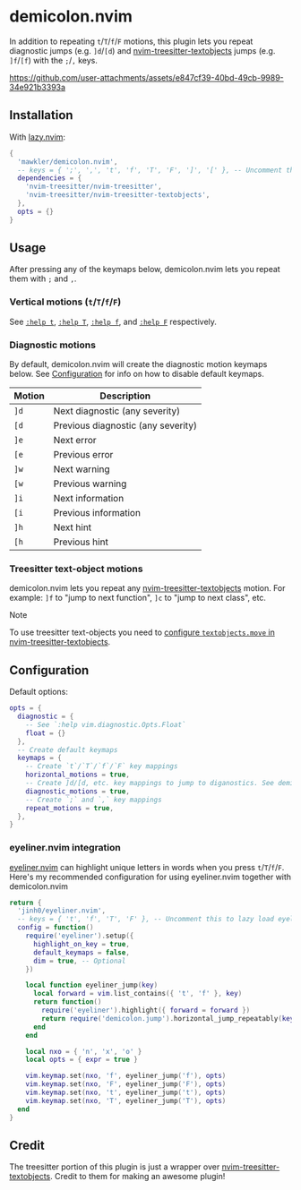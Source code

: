 # demicolon.nvim

In addition to repeating `t`/`T`/`f`/`F` motions, this plugin lets you repeat diagnostic jumps (e.g. `]d`/`[d`) and [nvim-treesitter-textobjects](https://github.com/nvim-treesitter/nvim-treesitter-textobjects?tab=readme-ov-file#text-objects-move) jumps (e.g. `]f`/`[f`) with the `;`/`,` keys.

https://github.com/user-attachments/assets/e847cf39-40bd-49cb-9989-34e921b3393a

## Installation

With [lazy.nvim](https://github.com/folke/lazy.nvim):

```lua
{
  'mawkler/demicolon.nvim',
  -- keys = { ';', ',', 't', 'f', 'T', 'F', ']', '[' }, -- Uncomment this to lazy load
  dependencies = {
    'nvim-treesitter/nvim-treesitter',
    'nvim-treesitter/nvim-treesitter-textobjects',
  },
  opts = {}
}
```

## Usage

After pressing any of the keymaps below, demicolon.nvim lets you repeat them with `;` and `,`.

### Vertical motions (`t`/`T`/`f`/`F`)

See [`:help t`](https://neovim.io/doc/user/motion.html#t), [`:help T`](https://neovim.io/doc/user/motion.html#T), [`:help f`](https://neovim.io/doc/user/motion.html#f), and [`:help F`](https://neovim.io/doc/user/motion.html#F) respectively.

### Diagnostic motions

By default, demicolon.nvim will create the diagnostic motion keymaps below. See [Configuration](#Configuration) for info on how to disable default keymaps.

| Motion | Description                        |
| ------ | ---------------------------------- |
| `]d`   | Next diagnostic (any severity)     |
| `[d`   | Previous diagnostic (any severity) |
| `]e`   | Next error                         |
| `[e`   | Previous error                     |
| `]w`   | Next warning                       |
| `[w`   | Previous warning                   |
| `]i`   | Next information                   |
| `[i`   | Previous information               |
| `]h`   | Next hint                          |
| `[h`   | Previous hint                      |

### Treesitter text-object motions

demicolon.nvim lets you repeat any [nvim-treesitter-textobjects](https://github.com/nvim-treesitter/nvim-treesitter-textobjects?tab=readme-ov-file#text-objects-move) motion. For example: `]f` to "jump to next function", `]c` to "jump to next class", etc.

> [!NOTE]
> To use treesitter text-objects you need to [configure `textobjects.move` in nvim-treesitter-textobjects](https://github.com/nvim-treesitter/nvim-treesitter-textobjects?tab=readme-ov-file#text-objects-move).

## Configuration

Default options:

```lua
opts = {
  diagnostic = {
    -- See `:help vim.diagnostic.Opts.Float`
    float = {}
  },
  -- Create default keymaps
  keymaps = {
    -- Create `t`/`T`/`f`/`F` key mappings
    horizontal_motions = true,
    -- Create ]d/[d, etc. key mappings to jump to diganostics. See demicolon.keymaps.create_default_diagnostic_keymaps
    diagnostic_motions = true,
    -- Create `;` and `,` key mappings
    repeat_motions = true,
  },
}
```

### eyeliner.nvim integration

[eyeliner.nvim](https://github.com/jinh0/eyeliner.nvim) can highlight unique letters in words when you press `t`/`T`/`f`/`F`. Here's my recommended configuration for using eyeliner.nvim together with demicolon.nvim

```lua
return {
  'jinh0/eyeliner.nvim',
  -- keys = { 't', 'f', 'T', 'F' }, -- Uncomment this to lazy load eyeliner.nvim
  config = function()
    require('eyeliner').setup({
      highlight_on_key = true,
      default_keymaps = false,
      dim = true, -- Optional
    })

    local function eyeliner_jump(key)
      local forward = vim.list_contains({ 't', 'f' }, key)
      return function()
        require('eyeliner').highlight({ forward = forward })
        return require('demicolon.jump').horizontal_jump_repeatably(key)()
      end
    end

    local nxo = { 'n', 'x', 'o' }
    local opts = { expr = true }

    vim.keymap.set(nxo, 'f', eyeliner_jump('f'), opts)
    vim.keymap.set(nxo, 'F', eyeliner_jump('F'), opts)
    vim.keymap.set(nxo, 't', eyeliner_jump('t'), opts)
    vim.keymap.set(nxo, 'T', eyeliner_jump('T'), opts)
  end
}
```

## Credit

The treesitter portion of this plugin is just a wrapper over [nvim-treesitter-textobjects](https://github.com/nvim-treesitter/nvim-treesitter-textobjects). Credit to them for making an awesome plugin!
